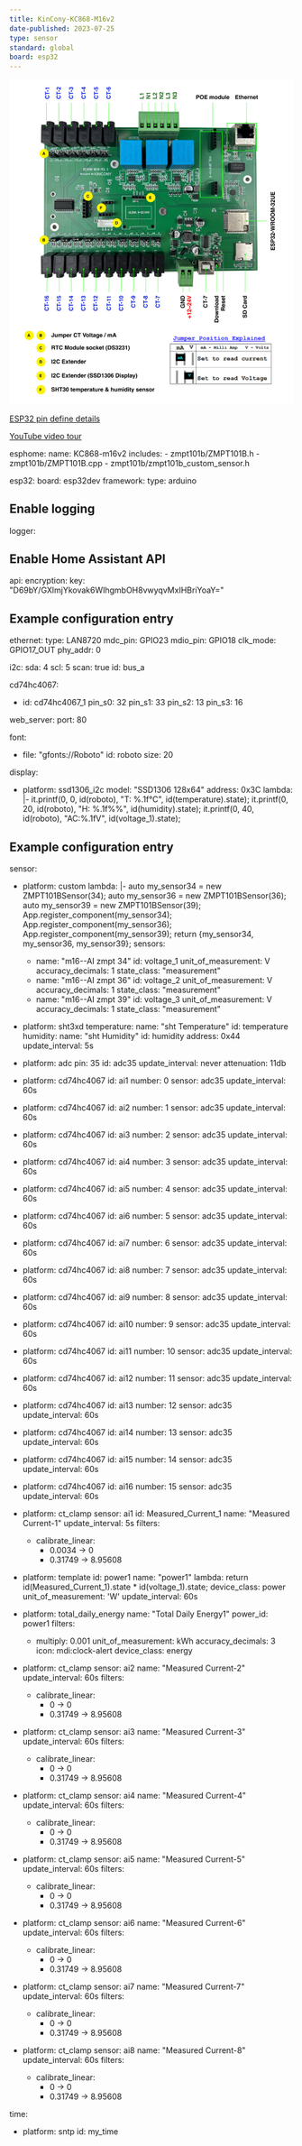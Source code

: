 ```yaml
---
title: KinCony-KC868-M16v2
date-published: 2023-07-25
type: sensor
standard: global
board: esp32
---
```


![Product](KC868-M16v2-1_06.jpg "Product Image")

[ESP32 pin define details](https://www.kincony.com/forum/showthread.php?tid=3087)

[YouTube video tour](https://youtu.be/JfqzXulZ73A)

esphome:
  name: KC868-m16v2
  includes:
    - zmpt101b/ZMPT101B.h
    - zmpt101b/ZMPT101B.cpp
    - zmpt101b/zmpt101b_custom_sensor.h

esp32:
  board: esp32dev
  framework:
    type: arduino

## Enable logging

logger:

## Enable Home Assistant API

api:
  encryption:
    key: "D69bY/GXlmjYkovak6WIhgmbOH8vwyqvMxIHBriYoaY="

## Example configuration entry

ethernet:
  type: LAN8720
  mdc_pin: GPIO23
  mdio_pin: GPIO18
  clk_mode: GPIO17_OUT
  phy_addr: 0

i2c:
  sda: 4
  scl: 5
  scan: true
  id: bus_a

cd74hc4067:

- id: cd74hc4067_1
  pin_s0: 32
  pin_s1: 33
  pin_s2: 13
  pin_s3: 16

web_server:
  port: 80

font:

- file: "gfonts://Roboto"
  id: roboto
  size: 20

display:

- platform: ssd1306_i2c
  model: "SSD1306 128x64"
  address: 0x3C
  lambda: |-
    it.printf(0, 0, id(roboto), "T: %.1f°C", id(temperature).state);
    it.printf(0, 20, id(roboto), "H: %.1f%%", id(humidity).state);
    it.printf(0, 40, id(roboto), "AC:%.1fV", id(voltage_1).state);

## Example configuration entry

sensor:

- platform: custom
  lambda: |-
    auto my_sensor34 = new ZMPT101BSensor(34);
    auto my_sensor36 = new ZMPT101BSensor(36);
    auto my_sensor39 = new ZMPT101BSensor(39);
    App.register_component(my_sensor34);
    App.register_component(my_sensor36);
    App.register_component(my_sensor39);
    return {my_sensor34, my_sensor36, my_sensor39};
  sensors:
    - name: "m16--AI zmpt 34"
      id: voltage_1
      unit_of_measurement: V
      accuracy_decimals: 1
      state_class: "measurement"
    - name: "m16--AI zmpt 36"
      id: voltage_2
      unit_of_measurement: V
      accuracy_decimals: 1
      state_class: "measurement"
    - name: "m16--AI zmpt 39"
      id: voltage_3
      unit_of_measurement: V
      accuracy_decimals: 1
      state_class: "measurement"

- platform: sht3xd
  temperature:
    name: "sht Temperature"
    id: temperature
  humidity:
    name: "sht Humidity"
    id: humidity
  address: 0x44
  update_interval: 5s

- platform: adc
  pin: 35
  id: adc35
  update_interval: never
  attenuation: 11db

- platform: cd74hc4067
  id: ai1
  number: 0
  sensor: adc35
  update_interval: 60s

- platform: cd74hc4067
  id: ai2
  number: 1
  sensor: adc35
  update_interval: 60s

- platform: cd74hc4067
  id: ai3
  number: 2
  sensor: adc35
  update_interval: 60s

- platform: cd74hc4067
  id: ai4
  number: 3
  sensor: adc35
  update_interval: 60s

- platform: cd74hc4067
  id: ai5
  number: 4
  sensor: adc35
  update_interval: 60s

- platform: cd74hc4067
  id: ai6
  number: 5
  sensor: adc35
  update_interval: 60s

- platform: cd74hc4067
  id: ai7
  number: 6
  sensor: adc35
  update_interval: 60s

- platform: cd74hc4067
  id: ai8
  number: 7
  sensor: adc35
  update_interval: 60s

- platform: cd74hc4067
  id: ai9
  number: 8
  sensor: adc35
  update_interval: 60s

- platform: cd74hc4067
  id: ai10
  number: 9
  sensor: adc35
  update_interval: 60s

- platform: cd74hc4067
  id: ai11
  number: 10
  sensor: adc35
  update_interval: 60s

- platform: cd74hc4067
  id: ai12
  number: 11
  sensor: adc35
  update_interval: 60s

- platform: cd74hc4067
  id: ai13
  number: 12
  sensor: adc35
  update_interval: 60s

- platform: cd74hc4067
  id: ai14
  number: 13
  sensor: adc35
  update_interval: 60s

- platform: cd74hc4067
  id: ai15
  number: 14
  sensor: adc35
  update_interval: 60s

- platform: cd74hc4067
  id: ai16
  number: 15
  sensor: adc35
  update_interval: 60s

- platform: ct_clamp
  sensor: ai1
  id: Measured_Current_1
  name: "Measured Current-1"
  update_interval: 5s
  filters:
    - calibrate_linear:
        - 0.0034 -> 0
        - 0.31749 -> 8.95608

- platform: template
  id: power1
  name: "power1"
  lambda: return id(Measured_Current_1).state * id(voltage_1).state;
  device_class: power
  unit_of_measurement: 'W'
  update_interval: 60s

- platform: total_daily_energy
  name: "Total Daily Energy1"
  power_id: power1
  filters:
    - multiply: 0.001
  unit_of_measurement: kWh
  accuracy_decimals: 3
  icon: mdi:clock-alert
  device_class: energy

- platform: ct_clamp
  sensor: ai2
  name: "Measured Current-2"
  update_interval: 60s
  filters:
    - calibrate_linear:
        - 0 -> 0
        - 0.31749 -> 8.95608

- platform: ct_clamp
  sensor: ai3
  name: "Measured Current-3"
  update_interval: 60s
  filters:
    - calibrate_linear:
        - 0 -> 0
        - 0.31749 -> 8.95608

- platform: ct_clamp
  sensor: ai4
  name: "Measured Current-4"
  update_interval: 60s
  filters:
    - calibrate_linear:
        - 0 -> 0
        - 0.31749 -> 8.95608

- platform: ct_clamp
  sensor: ai5
  name: "Measured Current-5"
  update_interval: 60s
  filters:
    - calibrate_linear:
        - 0 -> 0
        - 0.31749 -> 8.95608

- platform: ct_clamp
  sensor: ai6
  name: "Measured Current-6"
  update_interval: 60s
  filters:
    - calibrate_linear:
        - 0 -> 0
        - 0.31749 -> 8.95608

- platform: ct_clamp
  sensor: ai7
  name: "Measured Current-7"
  update_interval: 60s
  filters:
    - calibrate_linear:
        - 0 -> 0
        - 0.31749 -> 8.95608

- platform: ct_clamp
  sensor: ai8
  name: "Measured Current-8"
  update_interval: 60s
  filters:
    - calibrate_linear:
        - 0 -> 0
        - 0.31749 -> 8.95608

time:
  - platform: sntp
    id: my_time
